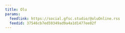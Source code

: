 ```yaml
---
title: Olu
params:
  feedlink: https://social.gfsc.studio/@oluOnline.rss
  feedid: 37546cb7ed59349ad9a4a1d1477ee02f
---
```


